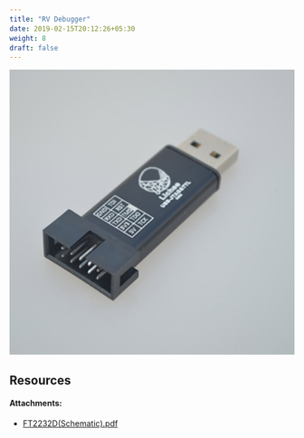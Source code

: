 ```yaml
---
title: "RV Debugger"
date: 2019-02-15T20:12:26+05:30
weight: 8
draft: false
---
```


![RV Debugger](./images/rvdebugger.jpg "RV Debugger")

## Resources

#### Attachments:
+ [FT2232D(Schematic).pdf](https://github.com/kprasadvnsi/tang-doc/releases/download/1.0.0/FT2232D.Schematic.pdf)
